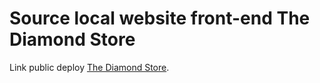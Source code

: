 # Source local website front-end The Diamond Store 

Link public deploy [The Diamond Store](http://localhost:3000/).